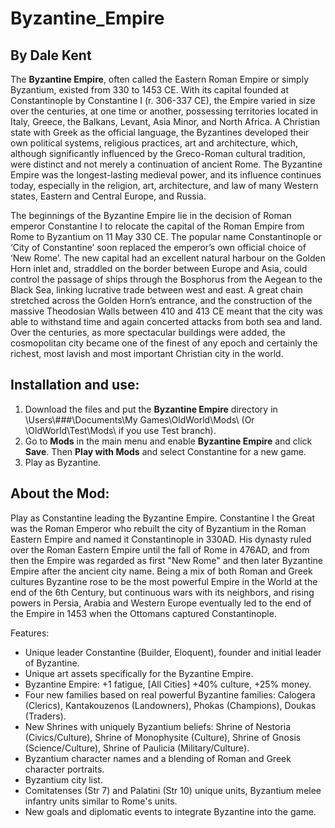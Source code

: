 # Byzantine_Empire

By Dale Kent
------------

The **Byzantine Empire**, often called the Eastern Roman Empire or simply Byzantium, existed from 330 to 1453 CE. With its capital founded at Constantinople by Constantine I (r. 306-337 CE), the Empire varied in size over the centuries, at one time or another, possessing territories located in Italy, Greece, the Balkans, Levant, Asia Minor, and North Africa. A Christian state with Greek as the official language, the Byzantines developed their own political systems, religious practices, art and architecture, which, although significantly influenced by the Greco-Roman cultural tradition, were distinct and not merely a continuation of ancient Rome. The Byzantine Empire was the longest-lasting medieval power, and its influence continues today, especially in the religion, art, architecture, and law of many Western states, Eastern and Central Europe, and Russia.

The beginnings of the Byzantine Empire lie in the decision of Roman emperor Constantine I to relocate the capital of the Roman Empire from Rome to Byzantium on 11 May 330 CE. The popular name Constantinople or ‘City of Constantine’ soon replaced the emperor’s own official choice of ‘New Rome’. The new capital had an excellent natural harbour on the Golden Horn inlet and, straddled on the border between Europe and Asia, could control the passage of ships through the Bosphorus from the Aegean to the Black Sea, linking lucrative trade between west and east. A great chain stretched across the Golden Horn’s entrance, and the construction of the massive Theodosian Walls between 410 and 413 CE meant that the city was able to withstand time and again concerted attacks from both sea and land. Over the centuries, as more spectacular buildings were added, the cosmopolitan city became one of the finest of any epoch and certainly the richest, most lavish and most important Christian city in the world.

Installation and use:
---------------------

1. Download the files and put the **Byzantine Empire** directory in \Users\\###\Documents\My Games\OldWorld\Mods\ (Or \OldWorld\Test\Mods\ if you use Test branch).
2. Go to **Mods** in the main menu and enable **Byzantine Empire** and click **Save**. Then **Play with Mods** and select Constantine for a new game.
3. Play as Byzantine.

About the Mod:
--------------

Play as Constantine leading the Byzantine Empire. Constantine I the Great was the Roman Emperor who rebuilt the city of Byzantium in the Roman Eastern Empire and named it Constantinople in 330AD. His dynasty ruled over the Roman Eastern Empire until the fall of Rome in 476AD, and from then the Empire was regarded as first "New Rome" and then later Byzantine Empire after the ancient city name. Being a mix of both Roman and Greek cultures Byzantine rose to be the most powerful Empire in the World at the end of the 6th Century, but continuous wars with its neighbors, and rising powers in Persia, Arabia and Western Europe eventually led to the end of the Empire in 1453 when the Ottomans captured Constantinople.

Features:
- Unique leader Constantine (Builder, Eloquent), founder and initial leader of Byzantine.
- Unique art assets specifically for the Byzantine Empire.
- Byzantine Empire: +1 fatigue, [All Cities] +40% culture, +25% money.
- Four new families based on real powerful Byzantine families: Calogera (Clerics), Kantakouzenos (Landowners), Phokas (Champions), Doukas (Traders).
- New Shrines with uniquely Byzantium beliefs: Shrine of Nestoria (Civics/Culture), Shrine of Monophysite (Culture), Shrine of Gnosis (Science/Culture), Shrine of Paulicia (Military/Culture).
- Byzantium character names and a blending of Roman and Greek character portraits.
- Byzantium city list.
- Comitatenses (Str 7) and Palatini (Str 10) unique units, Byzantium melee infantry units similar to Rome's units.
- New goals and diplomatic events to integrate Byzantine into the game.
